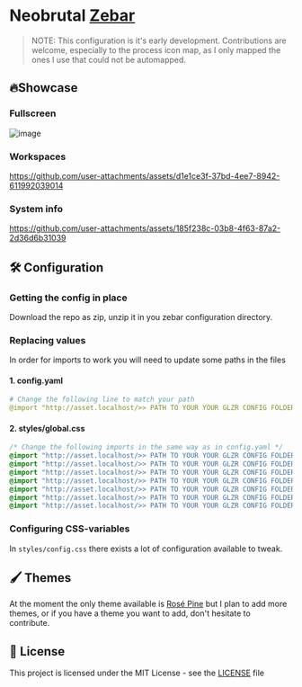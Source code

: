# Neobrutal [Zebar](https://github.com/glzr-io/zebar)  

> NOTE: This configuration is it's early development. Contributions are
> welcome, especially to the process icon map, as I only mapped the ones I use
> that could not be automapped.

## 🔥Showcase

### Fullscreen

![image](https://github.com/adriankarlen/neobrutal-zebar/blob/main/misc/fullscreen.png)
### Workspaces

https://github.com/user-attachments/assets/d1e1ce3f-37bd-4ee7-8942-611992039014

### System info

https://github.com/user-attachments/assets/185f238c-03b8-4f63-87a2-2d36d6b31039

## 🛠️ Configuration

### Getting the config in place

Download the repo as zip, unzip it in you zebar configuration directory.

### Replacing values

In order for imports to work you will need to update some paths in the files

#### 1. config.yaml

```yaml
# Change the following line to match your path
@import "http://asset.localhost/>> PATH TO YOUR YOUR GLZR CONFIG FOLDER<<.glzr%5Czebar%5Cstyles%5Cglobal.css";
```

#### 2. styles/global.css 
```css
/* Change the following imports in the same way as in config.yaml */
@import "http://asset.localhost/>> PATH TO YOUR YOUR GLZR CONFIG FOLDER<</.glzr/zebar/styles/themes/rose-pine.css";
@import "http://asset.localhost/>> PATH TO YOUR YOUR GLZR CONFIG FOLDER<</.glzr/zebar/styles/config.css";
@import "http://asset.localhost/>> PATH TO YOUR YOUR GLZR CONFIG FOLDER<</.glzr/zebar/styles/animations.css";
@import "http://asset.localhost/>> PATH TO YOUR YOUR GLZR CONFIG FOLDER<</.glzr/zebar/styles/bar.css";
@import "http://asset.localhost/>> PATH TO YOUR YOUR GLZR CONFIG FOLDER<</.glzr/zebar/styles/group-left.css";
@import "http://asset.localhost/>> PATH TO YOUR YOUR GLZR CONFIG FOLDER<</.glzr/zebar/styles/group-center.css";
@import "http://asset.localhost/>> PATH TO YOUR YOUR GLZR CONFIG FOLDER<</.glzr/zebar/styles/group-right.css";
```

### Configuring CSS-variables

In `styles/config.css` there exists a lot of configuration available to tweak.

## 🖌️ Themes

At the moment the only theme available is [Rosé Pine](https://rosepinetheme.com/) but I plan to add more themes, or if you have a theme you want to add, don't hesitate to contribute.

## 📃 License

This project is licensed under the MIT License - see the
[LICENSE](https://github.com/adriankarlen/neobrutal-zebar/blob/main/LICENSE) file
